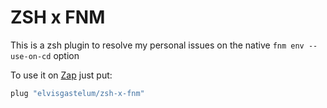 # ZSH x FNM

This is a zsh plugin to resolve my personal issues on the native `fnm env --use-on-cd` option

To use it on [Zap](https://www.zapzsh.org/) just put:

```zsh
plug "elvisgastelum/zsh-x-fnm"
```
